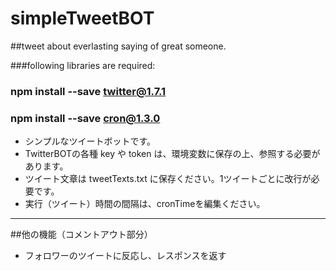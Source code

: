 # simpleTweetBOT

##tweet about everlasting saying of great someone.

###following libraries are required:
###  npm install --save twitter@1.7.1
###  npm install --save cron@1.3.0

 - シンプルなツイートボットです。
 - TwitterBOTの各種 key や token は、環境変数に保存の上、参照する必要があります。
 - ツイート文章は tweetTexts.txt に保存ください。1ツイートごとに改行が必要です。
 - 実行（ツイート）時間の間隔は、cronTimeを編集ください。


----------

##他の機能（コメントアウト部分）
 - フォロワーのツイートに反応し、レスポンスを返す

